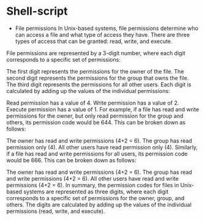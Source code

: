 # Shell-script


* File permissions
In Unix-based systems, file permissions determine who can access a file and what type of access they have. 
There are three types of access that can be granted: read, write, and execute.

File permissions are represented by a 3-digit number, where each digit corresponds to a specific set of permissions:

The first digit represents the permissions for the owner of the file.
The second digit represents the permissions for the group that owns the file.
The third digit represents the permissions for all other users.
Each digit is calculated by adding up the values of the individual permissions:

Read permission has a value of 4.
Write permission has a value of 2.
Execute permission has a value of 1.
For example, if a file has read and write permissions for the owner, but only read permission for the group and others, 
its permission code would be 644. This can be broken down as follows:

The owner has read and write permissions (4+2 = 6).
The group has read permission only (4).
All other users have read permission only (4).
Similarly, if a file has read and write permissions for all users, its permission code would be 666. This can be broken down as follows:

The owner has read and write permissions (4+2 = 6).
The group has read and write permissions (4+2 = 6).
All other users have read and write permissions (4+2 = 6).
In summary, the permission codes for files in Unix-based systems are represented as three digits, where each digit corresponds 
to a specific set of permissions for the owner, group, and others. The digits are calculated by adding up the values of the 
individual permissions (read, write, and execute).
